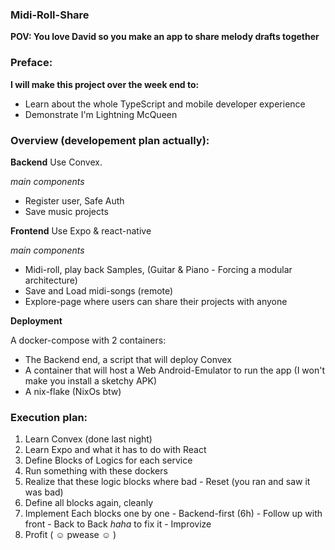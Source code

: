 ### Midi-Roll-Share

**POV: You love David so you make an app to share melody drafts together**

### Preface:

**I will make this project over the week end to:**
- Learn about the whole TypeScript and mobile developer experience
- Demonstrate I'm Lightning McQueen

### Overview (developement plan actually):

**Backend**
Use Convex.

*main components*
- Register user, Safe Auth
- Save music projects

**Frontend**
Use Expo & react-native

*main components*
- Midi-roll, play back Samples, (Guitar & Piano - Forcing a modular architecture)
- Save and Load midi-songs (remote)
- Explore-page where users can share their projects with anyone

**Deployment**

A docker-compose with 2 containers:
- The Backend end, a script that will deploy Convex
- A container that will host a Web Android-Emulator to run the app (I won't make you install a sketchy APK)
- A nix-flake (NixOs btw)


### Execution plan:

1. Learn Convex (done last night)
2. Learn Expo and what it has to do with React
3. Define Blocks of Logics for each service
4. Run something with these dockers
5. Realize that these logic blocks where bad - Reset (you ran and saw it was bad)
6. Define all blocks again, cleanly
7. Implement Each blocks one by one - Backend-first (6h) - Follow up with front - Back to Back *haha* to fix it - Improvize
8. Profit ( ☺️ pwease ☺️ )